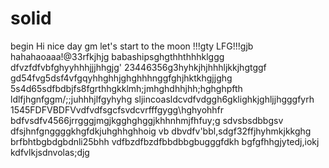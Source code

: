 # solid
begin
Hi
nice day
gm
let's start
to the moon !!!gty
LFG!!!gjb
hahahaoaaa!@33rfkjhjg
babashipsghgthhthhhklggg
dfvzfdfvbfghyyhhhjjjhhgjg'
23446356g3hyhkjhjhhhljkkjhgtggf
gd54fvg5dsf4vfgqyhhghhjghghhhnggfghjhktkhgjjghg
5s4d65sdfbdbjfs8fgrthhgkklmh;jmhghdhhjhh;hghghpfth
ldlfjhgnfggm/;;juhhhjlfgyhyhg
sljincoasldcvdfvdggh6gklighkjghljjhgggfyrh
1545FDFVBDFVvdfvdfsgcfsvdcvrfffgygg\hghyohhfr
bdfvsdfv4566jrrgggjmgjkgghghggjkhhnhmjfhfuy;g
sdvsbsdbbgsv dfsjhnfgnggggkhgfdkjuhghhghhoig
vb dbvdfv'bbl,sdgf32ffjhyhmkjkkghg
brfbhtbgbdgbdnli25bhh
vdfbzdfbzdfbbdbbgbugggfdkh
bgfgfhhgjytedj,iokj
kdfvlkjsdnvolas;djg
